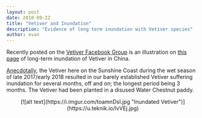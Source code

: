 ```yaml
---
layout: post
date: 2018-09-22
title: "Vetiver and Inundation"
description: "Evidence of long term inundation with Vetiver species"
author: evan
---
```

Recently posted on the [Vetiver Facebook Group](https://www.facebook.com/groups/vetivernetwork/permalink/10156671259142760/) is an illustration on [this page](http://www.vetiver.org/CHN%20Draw%20down/china%20paper3.htm) of long-term inundation of Vetiver in China.

<a href="https://www.facebook.com/groups/vetivernetwork/permalink/10155820032967760/" target="_blank">Anecdotally</a>, the Vetiver here on the Sunshine Coast during the wet season of late 2017/early 2018 resulted in our barely established Vetiver suffering inundation for several months, off and on; the longest period being 3 months. The Vetiver had been planted in a disused Water Chestnut paddy.

<div style="text-align:center" markdown="1">
[![alt text](https://i.imgur.com/toamnDsl.jpg "Inundated Vetiver")](https://u.teknik.io/lvVEj.jpg)
</div>